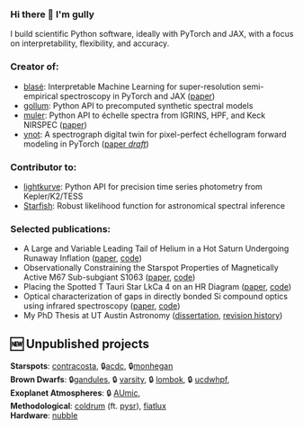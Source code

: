 ### Hi there 👋 I'm gully
I build scientific Python software, ideally with PyTorch and JAX, with a focus on interpretability, flexibility, and accuracy.

### Creator of:
- [blasé](https://blase.readthedocs.io): Interpretable Machine Learning for super-resolution semi-empirical spectroscopy in PyTorch and JAX ([paper](https://ui.adsabs.harvard.edu/abs/2022ApJ...941..200G/abstract))
- [gollum](https://gollum-astro.readthedocs.io): Python API to precomputed synthetic spectral models
- [muler](https://muler.readthedocs.io): Python API to échelle spectra from IGRINS, HPF, and Keck NIRSPEC ([paper](https://ui.adsabs.harvard.edu/abs/2022JOSS....7.4302G/abstract))
- [ynot](https://ynot.readthedocs.io): A spectrograph digital twin for pixel-perfect échellogram forward modeling in PyTorch ([paper *draft*](https://github.com/gully/ynot/blob/master/paper/paper1/final/ms.pdf))

### Contributor to:
- [lightkurve](http://docs.lightkurve.org): Python API for precision time series photometry from Kepler/K2/TESS
- [Starfish](https://starfish.readthedocs.io): Robust likelihood function for astronomical spectral inference 


### Selected publications:
- A Large and Variable Leading Tail of Helium in a Hot Saturn Undergoing Runaway Inflation ([paper](https://ui.adsabs.harvard.edu/abs/2023arXiv230708959G/abstract), [code](https://github.com/BrownDwarf/disperse))
- Observationally Constraining the Starspot Properties of Magnetically Active M67 Sub-subgiant S1063 ([paper](https://ui.adsabs.harvard.edu/abs/2022ApJ...925....5G/abstract), [code](https://github.com/BrownDwarf/subsub))
- Placing the Spotted T Tauri Star LkCa 4 on an HR Diagram ([paper](https://ui.adsabs.harvard.edu/abs/2017ApJ...836..200G/abstract), [code](https://github.com/BrownDwarf/welter))
- Optical characterization of gaps in directly bonded Si compound optics using infrared spectroscopy ([paper](https://ui.adsabs.harvard.edu/abs/2015ApOpt..5410177G/abstract), [code](https://github.com/Echelle/AO_bonding_paper))
- My PhD Thesis at UT Austin Astronomy ([dissertation](https://ui.adsabs.harvard.edu/abs/2016PhDT.......243G/abstract), [revision history](https://github.com/BrownDwarf/gullyDiss))


## :new: Unpublished projects

**Starspots**: [contracosta](https://github.com/BrownDwarf/contracosta), :lock:[acdc](https://github.com/gully/acdc), :lock:[monhegan](https://github.com/BrownDwarf/monhegan)  
**Brown Dwarfs**: :lock:[gandules](https://github.com/BrownDwarf/gandules), :lock: [varsity](https://github.com/BrownDwarf/varsity), :lock: [lombok](https://github.com/BrownDwarf/lombok), :lock: [ucdwhpf](https://github.com/BrownDwarf/ucdwhpf),   
**Exoplanet Atmospheres**: :lock: [AUmic](https://github.com/BrownDwarf/AUmic),   
**Methodological**: [coldrum](https://github.com/gully/coldrum) (ft. [pysr](https://github.com/MilesCranmer/PySR)), [fiatlux](https://github.com/BrownDwarf/fiatlux)  
**Hardware**: [nubble](https://github.com/BrownDwarf/nubble)